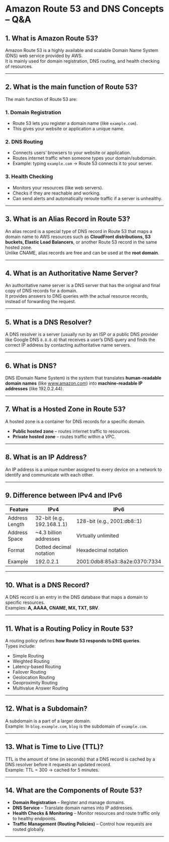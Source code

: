 # Amazon Route 53 and DNS Concepts – Q&A

## 1. What is Amazon Route 53?
Amazon Route 53 is a highly available and scalable Domain Name System (DNS) web service provided by AWS.  
It is mainly used for domain registration, DNS routing, and health checking of resources.

---

## 2. What is the main function of Route 53?
The main function of Route 53 are:

### 1. Domain Registration
- Route 53 lets you register a domain name (like `example.com`).
- This gives your website or application a unique name.

### 2. DNS Routing
- Connects users’ browsers to your website or application.
- Routes internet traffic when someone types your domain/subdomain.
- Example: typing `example.com` → Route 53 connects it to your server.

### 3. Health Checking
- Monitors your resources (like web servers).
- Checks if they are reachable and working.
- Can send alerts and automatically reroute traffic if a server is unhealthy.


---

## 3. What is an Alias Record in Route 53?
An alias record is a special type of DNS record in Route 53 that maps a domain name to AWS resources such as **CloudFront distributions, S3 buckets, Elastic Load Balancers**, or another Route 53 record in the same hosted zone.  
Unlike CNAME, alias records are free and can be used at the **root domain**.

---

## 4. What is an Authoritative Name Server?
An authoritative name server is a DNS server that has the original and final copy of DNS records for a domain.  
It provides answers to DNS queries with the actual resource records, instead of forwarding the request.

---

## 5. What is a DNS Resolver?
A DNS resolver is a server (usually run by an ISP or a public DNS provider like Google DNS `8.8.8.8`) that receives a user’s DNS query and finds the correct IP address by contacting authoritative name servers.

---

## 6. What is DNS?
DNS (Domain Name System) is the system that translates **human-readable domain names** (like www.amazon.com) into **machine-readable IP addresses** (like 192.0.2.44).

---

## 7. What is a Hosted Zone in Route 53?
A hosted zone is a container for DNS records for a specific domain.  
- **Public hosted zone** – routes internet traffic to resources.  
- **Private hosted zone** – routes traffic within a VPC.

---

## 8. What is an IP Address?
An IP address is a unique number assigned to every device on a network to identify and communicate with each other.

---

## 9. Difference between IPv4 and IPv6
| Feature          | IPv4                             | IPv6                          |
|------------------|----------------------------------|-------------------------------|
| Address Length   | 32-bit (e.g., 192.168.1.1)       | 128-bit (e.g., 2001:db8::1)   |
| Address Space    | ~4.3 billion addresses           | Virtually unlimited           |
| Format           | Dotted decimal notation          | Hexadecimal notation          |
| Example          | 192.0.2.1                        | 2001:0db8:85a3::8a2e:0370:7334|

---

## 10. What is a DNS Record?
A DNS record is an entry in the DNS database that maps a domain to specific resources.  
Examples: **A, AAAA, CNAME, MX, TXT, SRV**.

---

## 11. What is a Routing Policy in Route 53?
A routing policy defines **how Route 53 responds to DNS queries**.  
Types include:  
- Simple Routing  
- Weighted Routing  
- Latency-based Routing  
- Failover Routing  
- Geolocation Routing  
- Geoproximity Routing  
- Multivalue Answer Routing

---

## 12. What is a Subdomain?
A subdomain is a part of a larger domain.  
Example: In `blog.example.com`, `blog` is the subdomain of `example.com`.

---

## 13. What is Time to Live (TTL)?
TTL is the amount of time (in seconds) that a DNS record is cached by a DNS resolver before it requests an updated record.  
Example: TTL = 300 → cached for 5 minutes.

---

## 14. What are the Components of Route 53?
- **Domain Registration** – Register and manage domains.  
- **DNS Service** – Translate domain names into IP addresses.  
- **Health Checks & Monitoring** – Monitor resources and route traffic only to healthy endpoints.  
- **Traffic Management (Routing Policies)** – Control how requests are routed globally.  

---

